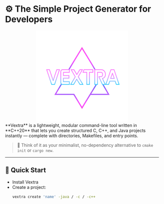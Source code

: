 # ⚙️ The Simple Project Generator for Developers

<div align="center">
  <img src="assets/VEXTRA_Logo.png" alt="Vextra Logo" width="300"/>
</div>
**Vextra** is a lightweight, modular command-line tool written in **C++20**  
that lets you create structured C, C++, and Java projects instantly —  
complete with directories, Makefiles, and entry points.

> 🧠 Think of it as your minimalist, no-dependency alternative to `cmake init` or `cargo new`.

---

## 🚀 Quick Start

- Install Vextra  
- Create a project:
  ```bash
  vextra create 'name' -java / -c / -c++
